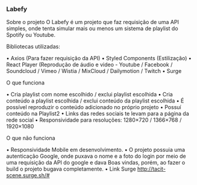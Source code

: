 ### Labefy

Sobre o projeto
O Labefy é um projeto que faz requisição de uma API simples, onde tenta simular mais ou menos um sistema de playlist do Spotify ou Youtube.

Bibliotecas utilizadas:

• Axios (Para fazer requisição da API)
• Styled Components (Estilização)
• React Player (Reprodução de áudio e video - Youtube / Facebook / Soundcloud / Vimeo / Wistia / MixCloud / Dailymotion /
Twitch
• Surge

O que funciona

• Cria playlist com nome escolhido / exclui playlist escolhida
• Cria conteúdo a playlist escolhida / exclui conteúdo da playlist escolhida
• É possível reproduzir o conteúdo adicionado no próprio projeto
• Possuí conteúdo na Playlist2
• Links das redes sociais te levam para a página da rede social
• Responsividade para resoluções: 1280×720 / 1366×768 / 1920×1080

O que não funciona

• Responsividade Mobile em desenvolvimento.
• O projeto possuia uma autenticação Google, onde puxava o nome e a foto do login por meio de uma requisição da API do google e dava Boas vindas, porém, ao fazer o build o projeto bugava completamente.
• Link Surge
http://tacit-scene.surge.sh/#
